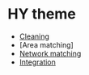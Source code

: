 # HY theme

* [Cleaning](https://github.com/openmapsforeurope2/OME2/blob/main/docs/prod/network_matching/steps/cleaning.md)
* [Area matching]
* [Network matching](https://github.com/openmapsforeurope2/OME2/blob/main/docs/prod/network_matching/steps/matching.md)
* [Integration](https://github.com/openmapsforeurope2/OME2/blob/main/docs/prod/network_matching/steps/integration.md)